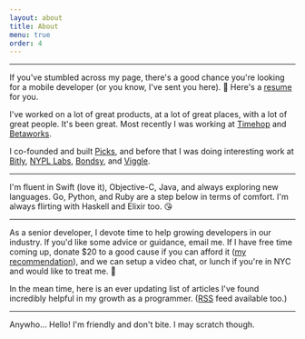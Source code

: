 ```yaml
---
layout: about
title: About
menu: true
order: 4
---
```


---

If you've stumbled across my page, there's a good chance you're looking for a mobile developer (or you know, I've sent you here). 👋 Here's a [resume](https://fabisevi.ch/assets/Joe-Fabisevich-Resume.pdf) for you. 

I've worked on a lot of great products, at a lot of great places, with a lot of great people. It's been great. Most recently I was working at [Timehop](https://itunes.apple.com/us/app/timehop/id569077959) and [Betaworks](https://betaworks.com/).

I co-founded and built [Picks](https://itspicks.com/), and before that I was doing interesting work at [Bitly](https://bitly.com/), [NYPL Labs](https://www.nypl.org/collections/labs), [Bondsy](https://bit.ly/the-verge-bondsy), and [Viggle](https://viggle.com/).

---

I'm fluent in Swift (love it), Objective-C, Java, and always exploring new languages. Go, Python, and Ruby are a step below in terms of comfort. I'm always flirting with Haskell and Elixir too. 😘

---

As a senior developer, I devote time to help growing developers in our industry. If you'd like some advice or guidance, email me. If I have free time coming up, donate $20 to a good cause if you can afford it ([my recommendation](http://www.blackgirlscode.com/)), and we can setup a video chat, or lunch if you're in NYC and would like to treat me. 🙂

In the mean time, here is an ever updating list of articles I've found incredibly helpful in my growth as a programmer. 
([RSS](http://feeds.pinboard.in/rss/u:mergesort/t:learn-programming/) feed available too.)

---

Anywho… Hello! I'm friendly and don't bite. I may scratch though.